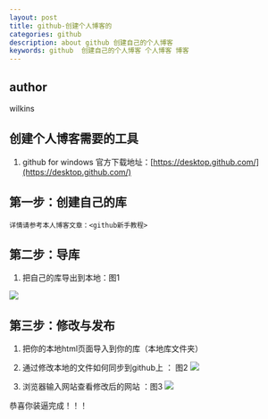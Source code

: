 ```yaml
---
layout: post
title: github-创建个人博客的
categories: github
description: about github 创建自己的个人博客 
keywords: github  创建自己的个人博客 个人博客 博客
---
```

## author
wilkins


## 创建个人博客需要的工具

1. github for windows 
	官方下载地址：[https://desktop.github.com/](https://desktop.github.com/)




## 第一步：创建自己的库
	详情请参考本人博客文章：<github新手教程>


## 第二步：导库

1. 把自己的库导出到本地：图1

![](http://i.imgur.com/hUAgmgp.png)


## 第三步：修改与发布
1. 把你的本地html页面导入到你的库（本地库文件夹）

2. 通过修改本地的文件如何同步到github上 ： 图2
![](http://i.imgur.com/tjg6kP9.png)


3. 浏览器输入网站查看修改后的网站 ：图3
![](http://i.imgur.com/2nVHgqA.png)

恭喜你装逼完成！！！






